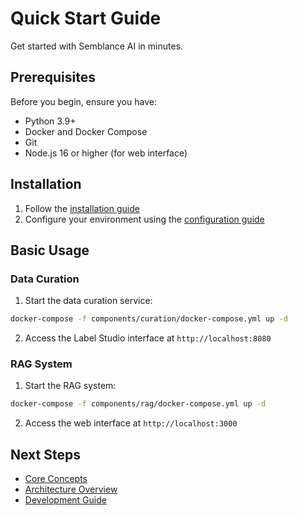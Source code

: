 # Quick Start Guide

Get started with Semblance AI in minutes.

## Prerequisites

Before you begin, ensure you have:

- Python 3.9+
- Docker and Docker Compose
- Git
- Node.js 16 or higher (for web interface)

## Installation

1. Follow the [installation guide](/getting-started/installation)
2. Configure your environment using the [configuration guide](/getting-started/configuration)

## Basic Usage

### Data Curation

1. Start the data curation service:
```bash
docker-compose -f components/curation/docker-compose.yml up -d
```

2. Access the Label Studio interface at `http://localhost:8080`

### RAG System

1. Start the RAG system:
```bash
docker-compose -f components/rag/docker-compose.yml up -d
```

2. Access the web interface at `http://localhost:3000`

## Next Steps

- [Core Concepts](/core/concepts)
- [Architecture Overview](/core/architecture)
- [Development Guide](/development/contributing) 